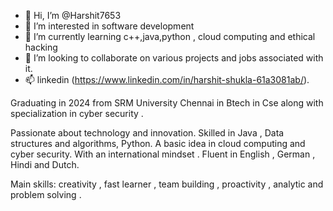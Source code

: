 - 👋 Hi, I’m @Harshit7653
- 👀 I’m interested in software development
- 🌱 I’m currently learning c++,java,python , cloud computing and ethical hacking
- 💞️ I’m looking to collaborate on various projects and jobs associated with it.
- 📫 linkedin (https://www.linkedin.com/in/harshit-shukla-61a3081ab/).

<!---
Harshit7653/Harshit7653 is a ✨ special ✨ repository because its `README.md` (this file) appears on your GitHub profile.
You can click the Preview link to take a look at your changes.
--->
Graduating in 2024 from SRM University Chennai in Btech in Cse along with specialization in cyber security .

Passionate about technology and innovation.
Skilled in Java , Data structures and algorithms, Python.
A basic idea in cloud computing and cyber security.
With an international mindset . 
Fluent in English , German , Hindi and Dutch.

Main skills: creativity , fast learner , team building , proactivity , analytic and problem solving .
